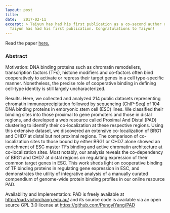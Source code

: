 ```yaml
---
layout: post
title:  
date:   2017-02-11
excerpt: > Taiyun has had his first publication as a co-second author on integrative analysis of transcription factors in embryonic stem cells (ESCs). Congratulations to Taiyun!
  Taiyun has had his first publication. Congratulations to Taiyun!
---
```


Read the paper <a href="https://academic.oup.com/bioinformatics/article/2995820/Integrative-analysis-identifies-co-dependent-gene">here.</a> 

### Abstract

Motivation: DNA binding proteins such as chromatin remodellers, transcription factors (TFs), 
histone modifiers and co-factors often bind cooperatively to activate or repress their target genes in a cell 
type-specific manner. Nonetheless, the precise role of cooperative binding in defining cell-type identity 
is still largely uncharacterized.

Results: Here, we collected and analyzed 214 public datasets representing chromatin immunoprecipitation followed by 
sequencing (ChIP-Seq) of 104 DNA binding proteins in embryonic stem cell (ESC) lines. We classified their binding sites 
into those proximal to gene promoters and those in distal regions, and developed a web resource called Proximal And Distal 
(PAD) clustering to identify their co-localization at these respective regions. Using this extensive dataset, 
we discovered an extensive co-localization of BRG1 and CHD7 at distal but not proximal regions. 
The comparison of co-localization sites to those bound by either BRG1 or CHD7 alone showed an enrichment of ESC master 
TFs binding and active chromatin architecture at co-localization sites. Most notably, our analysis reveals the 
co-dependency of BRG1 and CHD7 at distal regions on regulating expression of their common target genes in ESC. 
This work sheds light on cooperative binding of TF binding proteins in regulating gene expression in ESC, and 
demonstrates the utility of integrative analysis of a manually curated compendium of genome-wide protein binding 
profiles in our online resource PAD.

Availability and Implementation: PAD is freely available at http://pad.victorchang.edu.au/ and 
its source code is available via an open source GPL 3.0 license at https://github.com/PengyiYang/PAD

